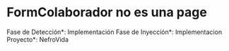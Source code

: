 # FormColaborador no es una page

Fase de Detección*: Implementación
Fase de Inyección*: Implementacion
Proyecto*: NefroVida